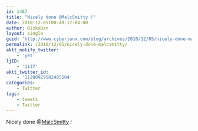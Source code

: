 ```yaml
---
id: 1487
title: "Nicely done @MalcSmitty !"
date: 2010-12-05T00:49:17-04:00
author: DizkoDan
layout: single
guid: 'http://www.cyberjunx.com/blog/archives/2010/12/05/nicely-done-malcsmitty/'
permalink: /2010/12/05/nicely-done-malcsmitty/
aktt_notify_twitter:
    - 'yes'
ljID:
    - '1137'
aktt_twitter_id:
    - '11280929582485504'
categories:
    - Twitter
tags:
    - tweets
    - Twitter
---
```


Nicely done @[MalcSmitty](http://twitter.com/MalcSmitty) !